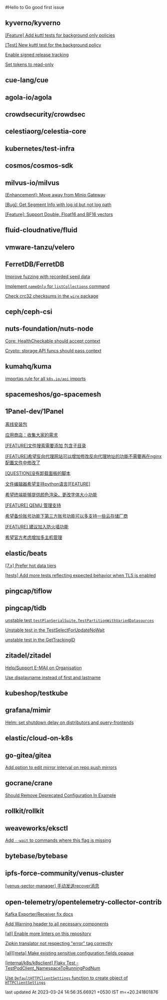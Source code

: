 #Hello to Go good first issue

 
  ## kyverno/kyverno
 [[Feature] Add kuttl tests for background only policies](https://github.com/kyverno/kyverno/issues/6667)


 [[Test] New kuttl test for the background policy](https://github.com/kyverno/kyverno/issues/6605)


 [Enable signed release tracking](https://github.com/kyverno/kyverno/issues/6482)


 [Set tokens to read-only](https://github.com/kyverno/kyverno/issues/6483)


  ## cue-lang/cue
  ## agola-io/agola
  ## crowdsecurity/crowdsec
  ## celestiaorg/celestia-core
  ## kubernetes/test-infra
  ## cosmos/cosmos-sdk
  ## milvus-io/milvus
 [[Enhancement]: Move away from Minio Gateway](https://github.com/milvus-io/milvus/issues/22276)


 [[Bug]: Get Segment Info with log id but not log path](https://github.com/milvus-io/milvus/issues/21692)


 [[Feature]: Support Double, Float16 and BF16 vectors](https://github.com/milvus-io/milvus/issues/22837)


  ## fluid-cloudnative/fluid
  ## vmware-tanzu/velero
  ## FerretDB/FerretDB
 [Improve fuzzing with recorded seed data](https://github.com/FerretDB/FerretDB/issues/2100)


 [Implement `nameOnly` for `listCollections` command](https://github.com/FerretDB/FerretDB/issues/301)


 [Check crc32 checksums in the `wire` package](https://github.com/FerretDB/FerretDB/issues/1626)


  ## ceph/ceph-csi
  ## nuts-foundation/nuts-node
 [Core: HealthCheckable should accept context](https://github.com/nuts-foundation/nuts-node/issues/1858)


 [Crypto: storage API funcs should pass context](https://github.com/nuts-foundation/nuts-node/issues/1853)


  ## kumahq/kuma
 [importas rule for all `k8s.io/api` imports](https://github.com/kumahq/kuma/issues/2811)


  ## spacemeshos/go-spacemesh
  ## 1Panel-dev/1Panel
 [离线安装包](https://github.com/1Panel-dev/1Panel/issues/261)


 [应用商店：收集大家的需求](https://github.com/1Panel-dev/1Panel/issues/250)


 [[FEATURE]文件搜索需要添加 包含子目录](https://github.com/1Panel-dev/1Panel/issues/329)


 [[FEATURE]希望反向代理网站可以增加修改反向代理地址的功能不需要再在nginx配置文件中修改了](https://github.com/1Panel-dev/1Panel/issues/324)


 [[QUESTION]没有卸载面板的脚本](https://github.com/1Panel-dev/1Panel/issues/330)


 [文件编辑器希望支持python语言[FEATURE]](https://github.com/1Panel-dev/1Panel/issues/302)


 [希望终端能够提供颜色渲染，更改字体大小功能](https://github.com/1Panel-dev/1Panel/issues/284)


 [[FEATURE] QEMU 管理支持](https://github.com/1Panel-dev/1Panel/issues/311)


 [希望备份账号功能下第三方账号功能可以多支持一些云存储厂商](https://github.com/1Panel-dev/1Panel/issues/227)


 [[FEATURE] 建议加入防火墙功能](https://github.com/1Panel-dev/1Panel/issues/221)


 [希望官方考虑增加多主机管理](https://github.com/1Panel-dev/1Panel/issues/308)


  ## elastic/beats
 [[7.x] Prefer hot data tiers](https://github.com/elastic/beats/issues/30411)


 [[tests] Add more tests reflecting expected behavior when TLS is enabled](https://github.com/elastic/beats/issues/12601)


  ## pingcap/tiflow
  ## pingcap/tidb
 [unstable test `testPlanSerialSuite.TestPartitionWithVariedDatasources`](https://github.com/pingcap/tidb/issues/25642)


 [Unstable test in the TestSelectForUpdateNoWait](https://github.com/pingcap/tidb/issues/31992)


 [unstable test in the GetTrackingID](https://github.com/pingcap/tidb/issues/32013)


  ## zitadel/zitadel
 [Help/Support E-MAil on Organisation](https://github.com/zitadel/zitadel/issues/2526)


 [Use displayname instead of first and lastname](https://github.com/zitadel/zitadel/issues/5344)


  ## kubeshop/testkube
  ## grafana/mimir
 [Helm: set shutdown delay on distributors and query-frontends](https://github.com/grafana/mimir/issues/4579)


  ## elastic/cloud-on-k8s
  ## go-gitea/gitea
 [Add option to edit mirror interval on repo push mirrors](https://github.com/go-gitea/gitea/issues/21295)


  ## gocrane/crane
 [Should Remove Deprecated Configuration In Example](https://github.com/gocrane/crane/issues/719)


  ## rollkit/rollkit
  ## weaveworks/eksctl
 [Add `--wait` to commands where this flag is missing](https://github.com/weaveworks/eksctl/issues/5385)


  ## bytebase/bytebase
  ## ipfs-force-community/venus-cluster
 [[venus-sector-manager] 手动发送recover消息](https://github.com/ipfs-force-community/venus-cluster/issues/382)


  ## open-telemetry/opentelemetry-collector-contrib
 [Kafka Exporter/Receiver fix docs](https://github.com/open-telemetry/opentelemetry-collector-contrib/issues/8045)


 [Add Warning header to all necessary components](https://github.com/open-telemetry/opentelemetry-collector-contrib/issues/19172)


 [[all] Enable more linters on this repository](https://github.com/open-telemetry/opentelemetry-collector-contrib/issues/9109)


 [Zipkin translator not respecting "error" tag correctly](https://github.com/open-telemetry/opentelemetry-collector-contrib/issues/16530)


 [[all][meta] Make existing sensitive configuration fields opaque](https://github.com/open-telemetry/opentelemetry-collector-contrib/issues/17273)


 [[internal/k8s/k8sclient] Flaky Test - TestPodClient_NamespaceToRunningPodNum](https://github.com/open-telemetry/opentelemetry-collector-contrib/issues/11078)


 [Use `DefaultHTTPClientSettings` function to create object of `HTTPClientSettings`](https://github.com/open-telemetry/opentelemetry-collector-contrib/issues/6641)




 last updated At 2023-03-24 14:56:35.66921 +0530 IST m=+20.241801876